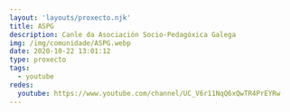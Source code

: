 ```yaml
---
layout: 'layouts/proxecto.njk'
title: ASPG
description: Canle da Asociación Socio-Pedagóxica Galega
img: /img/comunidade/ASPG.webp
date: 2020-10-22 13:01:12
type: proxecto
tags:
  - youtube
redes:
  youtube: https://www.youtube.com/channel/UC_V6r11NqQ6xQwTR4PrEYRw
---
```

